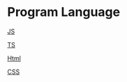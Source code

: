 # Program Language

[JS](Program%20Language%20898fa55408f348b4ba572dbf82e5db0d/JS%2011815029ee8741d9be304a5ac08950b4.md)

[TS](Program%20Language%20898fa55408f348b4ba572dbf82e5db0d/TS%2029d49915c6314acf9345f42d3fc03b16.md)

[Html](Program%20Language%20898fa55408f348b4ba572dbf82e5db0d/Html%2045da995bd7de47249edddf7a426dff17.md)

[CSS](Program%20Language%20898fa55408f348b4ba572dbf82e5db0d/CSS%20f12608eda2df441fbe6cf33d7e52fb8a.md)